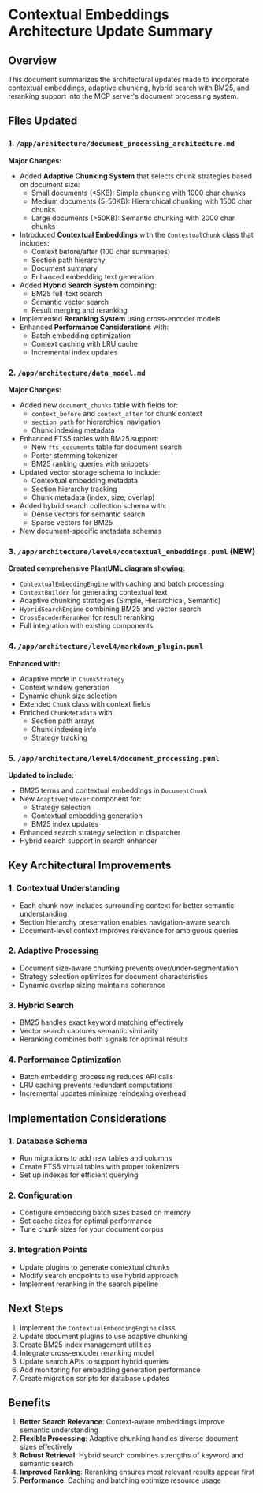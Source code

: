 # Contextual Embeddings Architecture Update Summary

## Overview
This document summarizes the architectural updates made to incorporate contextual embeddings, adaptive chunking, hybrid search with BM25, and reranking support into the MCP server's document processing system.

## Files Updated

### 1. `/app/architecture/document_processing_architecture.md`
**Major Changes:**
- Added **Adaptive Chunking System** that selects chunk strategies based on document size:
  - Small documents (<5KB): Simple chunking with 1000 char chunks
  - Medium documents (5-50KB): Hierarchical chunking with 1500 char chunks  
  - Large documents (>50KB): Semantic chunking with 2000 char chunks
- Introduced **Contextual Embeddings** with the `ContextualChunk` class that includes:
  - Context before/after (100 char summaries)
  - Section path hierarchy
  - Document summary
  - Enhanced embedding text generation
- Added **Hybrid Search System** combining:
  - BM25 full-text search
  - Semantic vector search
  - Result merging and reranking
- Implemented **Reranking System** using cross-encoder models
- Enhanced **Performance Considerations** with:
  - Batch embedding optimization
  - Context caching with LRU cache
  - Incremental index updates

### 2. `/app/architecture/data_model.md`
**Major Changes:**
- Added new `document_chunks` table with fields for:
  - `context_before` and `context_after` for chunk context
  - `section_path` for hierarchical navigation
  - Chunk indexing metadata
- Enhanced FTS5 tables with BM25 support:
  - New `fts_documents` table for document search
  - Porter stemming tokenizer
  - BM25 ranking queries with snippets
- Updated vector storage schema to include:
  - Contextual embedding metadata
  - Section hierarchy tracking
  - Chunk metadata (index, size, overlap)
- Added hybrid search collection schema with:
  - Dense vectors for semantic search
  - Sparse vectors for BM25
- New document-specific metadata schemas

### 3. `/app/architecture/level4/contextual_embeddings.puml` (NEW)
**Created comprehensive PlantUML diagram showing:**
- `ContextualEmbeddingEngine` with caching and batch processing
- `ContextBuilder` for generating contextual text
- Adaptive chunking strategies (Simple, Hierarchical, Semantic)
- `HybridSearchEngine` combining BM25 and vector search
- `CrossEncoderReranker` for result reranking
- Full integration with existing components

### 4. `/app/architecture/level4/markdown_plugin.puml`
**Enhanced with:**
- Adaptive mode in `ChunkStrategy`
- Context window generation
- Dynamic chunk size selection
- Extended `Chunk` class with context fields
- Enriched `ChunkMetadata` with:
  - Section path arrays
  - Chunk indexing info
  - Strategy tracking

### 5. `/app/architecture/level4/document_processing.puml`
**Updated to include:**
- BM25 terms and contextual embeddings in `DocumentChunk`
- New `AdaptiveIndexer` component for:
  - Strategy selection
  - Contextual embedding generation
  - BM25 index updates
- Enhanced search strategy selection in dispatcher
- Hybrid search support in search enhancer

## Key Architectural Improvements

### 1. Contextual Understanding
- Each chunk now includes surrounding context for better semantic understanding
- Section hierarchy preservation enables navigation-aware search
- Document-level context improves relevance for ambiguous queries

### 2. Adaptive Processing
- Document size-aware chunking prevents over/under-segmentation
- Strategy selection optimizes for document characteristics
- Dynamic overlap sizing maintains coherence

### 3. Hybrid Search
- BM25 handles exact keyword matching effectively
- Vector search captures semantic similarity
- Reranking combines both signals for optimal results

### 4. Performance Optimization
- Batch embedding processing reduces API calls
- LRU caching prevents redundant computations
- Incremental updates minimize reindexing overhead

## Implementation Considerations

### 1. Database Schema
- Run migrations to add new tables and columns
- Create FTS5 virtual tables with proper tokenizers
- Set up indexes for efficient querying

### 2. Configuration
- Configure embedding batch sizes based on memory
- Set cache sizes for optimal performance
- Tune chunk sizes for your document corpus

### 3. Integration Points
- Update plugins to generate contextual chunks
- Modify search endpoints to use hybrid approach
- Implement reranking in the search pipeline

## Next Steps

1. Implement the `ContextualEmbeddingEngine` class
2. Update document plugins to use adaptive chunking
3. Create BM25 index management utilities
4. Integrate cross-encoder reranking model
5. Update search APIs to support hybrid queries
6. Add monitoring for embedding generation performance
7. Create migration scripts for database updates

## Benefits

1. **Better Search Relevance**: Context-aware embeddings improve semantic understanding
2. **Flexible Processing**: Adaptive chunking handles diverse document sizes effectively
3. **Robust Retrieval**: Hybrid search combines strengths of keyword and semantic search
4. **Improved Ranking**: Reranking ensures most relevant results appear first
5. **Performance**: Caching and batching optimize resource usage
